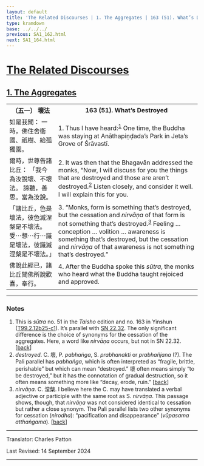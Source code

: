 ```yaml
---
layout: default
title: 'The Related Discourses | 1. The Aggregates | 163 (51). What’s Destroyed'
type: kramdown
base: ../../../
previous: SA1_162.html
next: SA1_164.html
---
```


<h1><a href='../index.html'>The Related Discourses</a></h1>
<h2><a href='index.html'>1. The Aggregates</a></h2>

<table class="trans">
  <th class='ch'>（五一） 壞法</th>
  <th class='en'>163 (51). What’s Destroyed</th>
  <tr>
    <td class="ch" title='t99.2.12b25'>如是我聞： 一時，佛住舍衛國、祇樹、給孤獨園。</td>
    <td id='p1'>1. Thus I have heard:<sup id="ref1"><a href="#n1">1</a></sup> One time, the Buddha was staying at Anāthapiṇḍada’s Park in Jeta’s Grove of Śrāvastī.</td>
  </tr>
  <tr>
    <td class="ch" title='t99.2.12b26'>爾時，世尊告諸比丘： 「我今為汝說壞、不壞法。 諦聽，善思。當為汝說。</td>
    <td id='p2'>2. It was then that the Bhagavān addressed the monks, “Now, I will discuss for you the things that are destroyed and those are aren’t destroyed.<sup id="ref2"><a href="#n2">2</a></sup> Listen closely, and consider it well. I will explain this for you.</td>
  </tr>
  <tr>
    <td class="ch" title='t99.2.12b27'>「諸比丘，色是壞法，彼色滅涅槃是不壞法。 受⋯想⋯行⋯識是壞法，彼識滅涅槃是不壞法。」</td>
    <td id='p3'>3. “Monks, form is something that’s destroyed, but the cessation and <em>nirvāṇa</em> of that form is not something that’s destroyed.<sup id="ref3"><a href="#n3">3</a></sup> Feeling … conception … volition … awareness is something that’s destroyed, but the cessation and <em>nirvāṇa</em> of that awareness is not something that’s destroyed.”</td>
  </tr>
  <tr>
    <td class="ch" title='t99.2.12b29'>佛說此經已，諸比丘聞佛所說歡喜，奉行。</td>
    <td id='p4'>4. After the Buddha spoke this <em>sūtra</em>, the monks who heard what the Buddha taught rejoiced and approved.</td>
  </tr>
</table>

<hr/>

<h3 id="notes">Notes</h3>

<ol>
<li id="n1">This is <em>sūtra</em> no. 51 in the <cite>Taisho</cite> edition and no. 163 in Yinshun (<a href="https://cbetaonline.dila.edu.tw/zh/T02n0099_p0012b25" target="_blank">T99.2.12b25-c1</a>). It’s parallel with <a href="https://suttacentral.net/sn22.32" target="_blank">SN 22.32</a>. The only significant difference is the choice of synonyms for the cessation of the aggregates. Here, a word like <em>nirvāṇa</em> occurs, but not in SN 22.32. [<a href="#ref1">back</a>]</li>
<li id="n2"><em>destroyed</em>. C. 壞, P. <em>pabhaṅga</em>, S. <em>prabhanakti</em> or <em>prabhañjana</em> (?). The Pali parallel has <em>pabhaṅga</em>, which is often interpreted as “fragile, brittle, perishable” but which can mean “destroyed.” 壞 often means simply “to be destroyed,” but it has the connotation of gradual destruction, so it often means something more like “decay, erode, ruin.” [<a href="#ref2">back</a>]</li>
<li id="n3"><em>nirvāṇa</em>. C. 涅槃. I believe here the C. may have translated a verbal adjective or participle with the same root as S. <em>nirvāṇa</em>. This passage shows, though, that <em>nirvāṇa</em> was not considered identical to cessation but rather a close synonym. The Pali parallel lists two other synonyms for cessation (<em>nirodha</em>): “pacification and disappearance” (<em>vūpasama atthaṅgama</em>). [<a href="#ref3">back</a>]</li>
</ol>
<hr/>

<p class="translator">Translator: Charles Patton</p>
<p class='revised'>Last Revised: 14 September 2024</p>

<hr/>